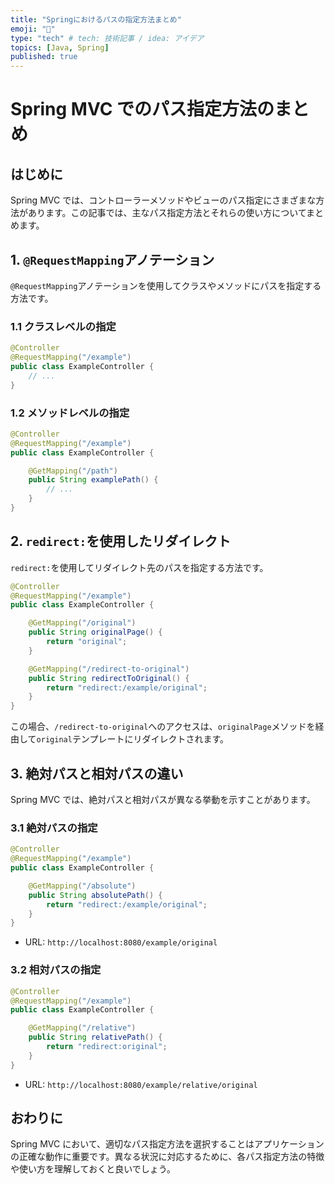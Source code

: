 ```yaml
---
title: "Springにおけるパスの指定方法まとめ"
emoji: "🐥"
type: "tech" # tech: 技術記事 / idea: アイデア
topics: [Java, Spring]
published: true
---
```


# Spring MVC でのパス指定方法のまとめ

## はじめに

Spring MVC では、コントローラーメソッドやビューのパス指定にさまざまな方法があります。この記事では、主なパス指定方法とそれらの使い方についてまとめます。

## 1. `@RequestMapping`アノテーション

`@RequestMapping`アノテーションを使用してクラスやメソッドにパスを指定する方法です。

### 1.1 クラスレベルの指定

```java
@Controller
@RequestMapping("/example")
public class ExampleController {
    // ...
}
```

### 1.2 メソッドレベルの指定

```java
@Controller
@RequestMapping("/example")
public class ExampleController {

    @GetMapping("/path")
    public String examplePath() {
        // ...
    }
}
```

## 2. `redirect:`を使用したリダイレクト

`redirect:`を使用してリダイレクト先のパスを指定する方法です。

```java
@Controller
@RequestMapping("/example")
public class ExampleController {

    @GetMapping("/original")
    public String originalPage() {
        return "original";
    }

    @GetMapping("/redirect-to-original")
    public String redirectToOriginal() {
        return "redirect:/example/original";
    }
}
```

この場合、`/redirect-to-original`へのアクセスは、`originalPage`メソッドを経由して`original`テンプレートにリダイレクトされます。

## 3. 絶対パスと相対パスの違い

Spring MVC では、絶対パスと相対パスが異なる挙動を示すことがあります。

### 3.1 絶対パスの指定

```java
@Controller
@RequestMapping("/example")
public class ExampleController {

    @GetMapping("/absolute")
    public String absolutePath() {
        return "redirect:/example/original";
    }
}
```

- URL: `http://localhost:8080/example/original`

### 3.2 相対パスの指定

```java
@Controller
@RequestMapping("/example")
public class ExampleController {

    @GetMapping("/relative")
    public String relativePath() {
        return "redirect:original";
    }
}
```

- URL: `http://localhost:8080/example/relative/original`

## おわりに

Spring MVC において、適切なパス指定方法を選択することはアプリケーションの正確な動作に重要です。異なる状況に対応するために、各パス指定方法の特徴や使い方を理解しておくと良いでしょう。
